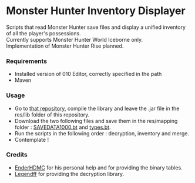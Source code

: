 # Monster Hunter Inventory Displayer
Scripts that read Monster Hunter save files and display a unified inventory of all the player's possessions. <br/>
Currently supports Monster Hunter World Iceborne only. <br/>
Implementation of Monster Hunter Rise planned.

### Requirements
- Installed version of 010 Editor, correctly specified in the path
- Maven

### Usage
- Go to [that repository](https://github.com/LEGENDFF/mhw-Savecrypt), compile the library and leave the .jar file in the res/lib folder of this repository.
- Download the two following files and save them in the res/mapping folder : [SAVEDATA1000.bt](https://github.com/EnderHDMC/MHWISaveEditor/blob/master/res/mapping/SAVEDATA1000.bt) and [types.bt](https://github.com/EnderHDMC/MHWISaveEditor/blob/master/res/mapping/types.bt).
- Run the scripts in the following order : decryption, inventory and merge.
- Contemplate !

### Credits
- [EnderHDMC](https://github.com/EnderHDMC) for his personal help and for providing the binary tables. <br/>
- [Legendff](https://github.com/LEGENDFF) for providing the decryption library.
